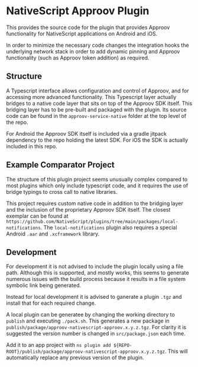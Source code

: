 # NativeScript Approov Plugin

This provides the source code for the plugin that provides Approov functionality for NativeScript applications on Android and iOS.

In order to minimize the necessary code changes the integration hooks the underlying network stack in order to add dynamic pinning and Approov functionality (such as Approov token addition) as required.

## Structure

A Typescript interface allows configuration and control of Approov, and for accessing more advanced functionality. This Typescript layer actually bridges to a native code layer that sits on top of the Approov SDK itself. This bridging layer has to be pre-built and packaged with the plugin. Its source code can be found in the `approov-service-native` folder at the top level of the repo.

For Android the Approov SDK itself is included via a gradle jitpack dependency to the repo holding the latest SDK. For iOS the SDK is actually included in this repo.

## Example Comparator Project

The structure of this plugin project seems unusually complex compared to most plugins which only include typescript code, and it requires the use of bridge typings to cross call to native libraries.

This project requires custom native code in addition to the bridging layer and the inclusion of the proprietary Approov SDK itself. The closest exemplar can be found at `https://github.com/NativeScript/plugins/tree/main/packages/local-notifications`. The `local-notifications` plugin also requires a special Android `.aar` and `.xcframework` library.

## Development

For development it is not advised to include the plugin locally using a file path. Although this is supported, and mostly works, this seems to generate numerous issues with the build process because it results in a file system symbolic link being generated.

Instead for local development it is advised to ganerate a plugin `.tgz` and install that for each required change.

A local plugin can be generatee by changing the working directory to `publish` and executing `./pack.sh`. This generates a new package in `publish/package/approov-nativescript-approov.x.y.z.tgz`. For clarity it is suggested the version number is changed in `src/package.json` each time.

Add it to an app project with `ns plugin add ${REPO-ROOT}/publish/package/approov-nativescript-approov.x.y.z.tgz`. This will automatically replace any previous version of the plugin.
